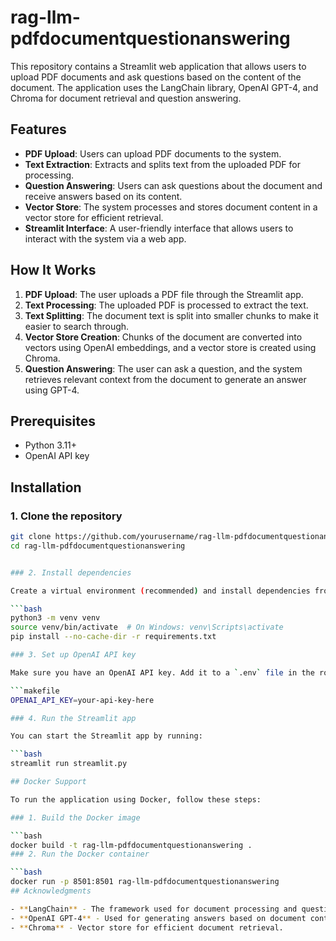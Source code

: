 # rag-llm-pdfdocumentquestionanswering
This repository contains a Streamlit web application that allows users to upload PDF documents and ask questions based on the content of the document. The application uses the LangChain library, OpenAI GPT-4, and Chroma for document retrieval and question answering.

## Features

- **PDF Upload**: Users can upload PDF documents to the system.
- **Text Extraction**: Extracts and splits text from the uploaded PDF for processing.
- **Question Answering**: Users can ask questions about the document and receive answers based on its content.
- **Vector Store**: The system processes and stores document content in a vector store for efficient retrieval.
- **Streamlit Interface**: A user-friendly interface that allows users to interact with the system via a web app.

## How It Works

1. **PDF Upload**: The user uploads a PDF file through the Streamlit app.
2. **Text Processing**: The uploaded PDF is processed to extract the text.
3. **Text Splitting**: The document text is split into smaller chunks to make it easier to search through.
4. **Vector Store Creation**: Chunks of the document are converted into vectors using OpenAI embeddings, and a vector store is created using Chroma.
5. **Question Answering**: The user can ask a question, and the system retrieves relevant context from the document to generate an answer using GPT-4.

## Prerequisites

- Python 3.11+
- OpenAI API key

## Installation

### 1. Clone the repository

```bash
git clone https://github.com/yourusername/rag-llm-pdfdocumentquestionanswering.git
cd rag-llm-pdfdocumentquestionanswering


### 2. Install dependencies

Create a virtual environment (recommended) and install dependencies from `requirements.txt`:

```bash
python3 -m venv venv
source venv/bin/activate  # On Windows: venv\Scripts\activate
pip install --no-cache-dir -r requirements.txt

### 3. Set up OpenAI API key

Make sure you have an OpenAI API key. Add it to a `.env` file in the root directory of the project:

```makefile
OPENAI_API_KEY=your-api-key-here

### 4. Run the Streamlit app

You can start the Streamlit app by running:

```bash
streamlit run streamlit.py

## Docker Support

To run the application using Docker, follow these steps:

### 1. Build the Docker image

```bash
docker build -t rag-llm-pdfdocumentquestionanswering .
### 2. Run the Docker container

```bash
docker run -p 8501:8501 rag-llm-pdfdocumentquestionanswering
## Acknowledgments

- **LangChain** - The framework used for document processing and question answering.
- **OpenAI GPT-4** - Used for generating answers based on document content.
- **Chroma** - Vector store for efficient document retrieval.


